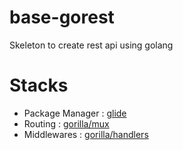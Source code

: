 # base-gorest

Skeleton to create rest api using golang

# Stacks

- Package Manager : [glide](http://glide.sh/)
- Routing : [gorilla/mux](https://github.com/gorilla/mux)
- Middlewares : [gorilla/handlers](github.com/gorilla/handlers)
